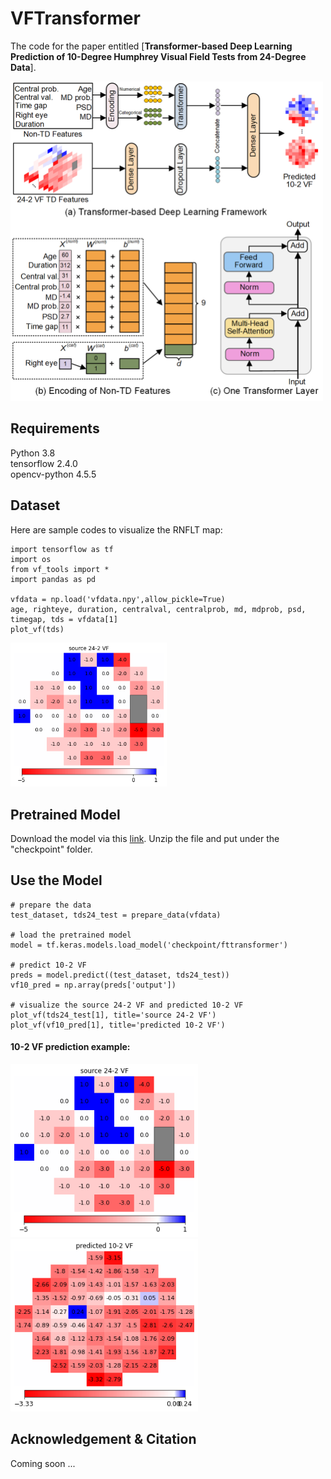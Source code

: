 # VFTransformer

The code for the paper entitled [**Transformer-based Deep Learning Prediction of 10-Degree Humphrey Visual Field Tests from 24-Degree Data**].

<img src="imgs/Fig1.png" width="500">

## Requirements
Python 3.8 <br/>
tensorflow 2.4.0 <br/>
opencv-python 4.5.5

## Dataset

Here are sample codes to visualize the RNFLT map:
````
import tensorflow as tf
import os
from vf_tools import *
import pandas as pd

vfdata = np.load('vfdata.npy',allow_pickle=True)
age, righteye, duration, centralval, centralprob, md, mdprob, psd, timegap, tds = vfdata[1]
plot_vf(tds)
````
<img src="imgs/Fig2.png" width="250">

## Pretrained Model
Download the model via this [link](https://drive.google.com/file/d/1Sn7RVzeJvLAYwXF4Dy8a7lDANK13R8sK/view?usp=sharing). Unzip the file and put under the "checkpoint" folder.


## Use the Model
````
# prepare the data
test_dataset, tds24_test = prepare_data(vfdata)

# load the pretrained model
model = tf.keras.models.load_model('checkpoint/fttransformer')

# predict 10-2 VF
preds = model.predict((test_dataset, tds24_test))
vf10_pred = np.array(preds['output'])
                           
# visualize the source 24-2 VF and predicted 10-2 VF
plot_vf(tds24_test[1], title='source 24-2 VF')
plot_vf(vf10_pred[1], title='predicted 10-2 VF')
````

#### 10-2 VF prediction example: <br />
<img src="imgs/Fig2.png" width="300">
<img src="imgs/Fig3.png" width="300">

## Acknowledgement & Citation


Coming soon ...

